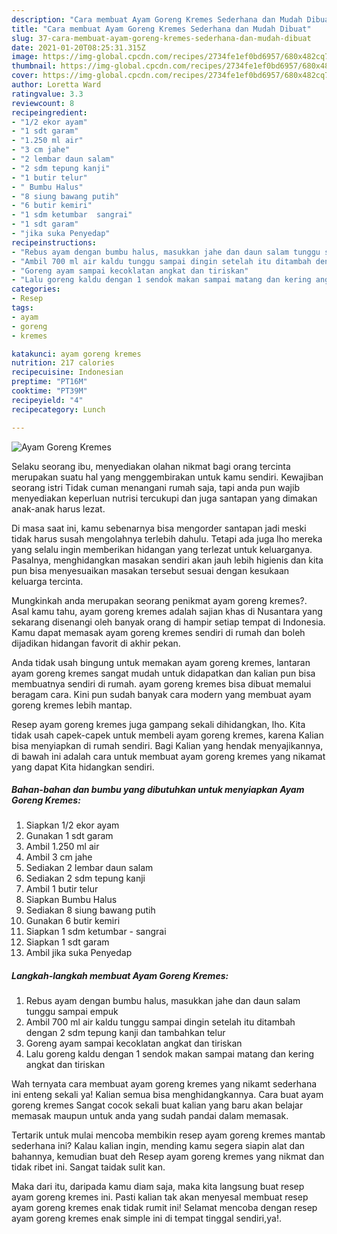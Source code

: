 ```yaml
---
description: "Cara membuat Ayam Goreng Kremes Sederhana dan Mudah Dibuat"
title: "Cara membuat Ayam Goreng Kremes Sederhana dan Mudah Dibuat"
slug: 37-cara-membuat-ayam-goreng-kremes-sederhana-dan-mudah-dibuat
date: 2021-01-20T08:25:31.315Z
image: https://img-global.cpcdn.com/recipes/2734fe1ef0bd6957/680x482cq70/ayam-goreng-kremes-foto-resep-utama.jpg
thumbnail: https://img-global.cpcdn.com/recipes/2734fe1ef0bd6957/680x482cq70/ayam-goreng-kremes-foto-resep-utama.jpg
cover: https://img-global.cpcdn.com/recipes/2734fe1ef0bd6957/680x482cq70/ayam-goreng-kremes-foto-resep-utama.jpg
author: Loretta Ward
ratingvalue: 3.3
reviewcount: 8
recipeingredient:
- "1/2 ekor ayam"
- "1 sdt garam"
- "1.250 ml air"
- "3 cm jahe"
- "2 lembar daun salam"
- "2 sdm tepung kanji"
- "1 butir telur"
- " Bumbu Halus"
- "8 siung bawang putih"
- "6 butir kemiri"
- "1 sdm ketumbar  sangrai"
- "1 sdt garam"
- "jika suka Penyedap"
recipeinstructions:
- "Rebus ayam dengan bumbu halus, masukkan jahe dan daun salam tunggu sampai empuk"
- "Ambil 700 ml air kaldu tunggu sampai dingin setelah itu ditambah dengan 2 sdm tepung kanji dan tambahkan telur"
- "Goreng ayam sampai kecoklatan angkat dan tiriskan"
- "Lalu goreng kaldu dengan 1 sendok makan sampai matang dan kering angkat dan tiriskan"
categories:
- Resep
tags:
- ayam
- goreng
- kremes

katakunci: ayam goreng kremes 
nutrition: 217 calories
recipecuisine: Indonesian
preptime: "PT16M"
cooktime: "PT39M"
recipeyield: "4"
recipecategory: Lunch

---
```



![Ayam Goreng Kremes](https://img-global.cpcdn.com/recipes/2734fe1ef0bd6957/680x482cq70/ayam-goreng-kremes-foto-resep-utama.jpg)

Selaku seorang ibu, menyediakan olahan nikmat bagi orang tercinta merupakan suatu hal yang menggembirakan untuk kamu sendiri. Kewajiban seorang istri Tidak cuman menangani rumah saja, tapi anda pun wajib menyediakan keperluan nutrisi tercukupi dan juga santapan yang dimakan anak-anak harus lezat.

Di masa  saat ini, kamu sebenarnya bisa mengorder santapan jadi meski tidak harus susah mengolahnya terlebih dahulu. Tetapi ada juga lho mereka yang selalu ingin memberikan hidangan yang terlezat untuk keluarganya. Pasalnya, menghidangkan masakan sendiri akan jauh lebih higienis dan kita pun bisa menyesuaikan masakan tersebut sesuai dengan kesukaan keluarga tercinta. 



Mungkinkah anda merupakan seorang penikmat ayam goreng kremes?. Asal kamu tahu, ayam goreng kremes adalah sajian khas di Nusantara yang sekarang disenangi oleh banyak orang di hampir setiap tempat di Indonesia. Kamu dapat memasak ayam goreng kremes sendiri di rumah dan boleh dijadikan hidangan favorit di akhir pekan.

Anda tidak usah bingung untuk memakan ayam goreng kremes, lantaran ayam goreng kremes sangat mudah untuk didapatkan dan kalian pun bisa membuatnya sendiri di rumah. ayam goreng kremes bisa dibuat memalui beragam cara. Kini pun sudah banyak cara modern yang membuat ayam goreng kremes lebih mantap.

Resep ayam goreng kremes juga gampang sekali dihidangkan, lho. Kita tidak usah capek-capek untuk membeli ayam goreng kremes, karena Kalian bisa menyiapkan di rumah sendiri. Bagi Kalian yang hendak menyajikannya, di bawah ini adalah cara untuk membuat ayam goreng kremes yang nikamat yang dapat Kita hidangkan sendiri.

<!--inarticleads1-->

##### Bahan-bahan dan bumbu yang dibutuhkan untuk menyiapkan Ayam Goreng Kremes:

1. Siapkan 1/2 ekor ayam
1. Gunakan 1 sdt garam
1. Ambil 1.250 ml air
1. Ambil 3 cm jahe
1. Sediakan 2 lembar daun salam
1. Sediakan 2 sdm tepung kanji
1. Ambil 1 butir telur
1. Siapkan  Bumbu Halus
1. Sediakan 8 siung bawang putih
1. Gunakan 6 butir kemiri
1. Siapkan 1 sdm ketumbar - sangrai
1. Siapkan 1 sdt garam
1. Ambil jika suka Penyedap




<!--inarticleads2-->

##### Langkah-langkah membuat Ayam Goreng Kremes:

1. Rebus ayam dengan bumbu halus, masukkan jahe dan daun salam tunggu sampai empuk
1. Ambil 700 ml air kaldu tunggu sampai dingin setelah itu ditambah dengan 2 sdm tepung kanji dan tambahkan telur
1. Goreng ayam sampai kecoklatan angkat dan tiriskan
1. Lalu goreng kaldu dengan 1 sendok makan sampai matang dan kering angkat dan tiriskan




Wah ternyata cara membuat ayam goreng kremes yang nikamt sederhana ini enteng sekali ya! Kalian semua bisa menghidangkannya. Cara buat ayam goreng kremes Sangat cocok sekali buat kalian yang baru akan belajar memasak maupun untuk anda yang sudah pandai dalam memasak.

Tertarik untuk mulai mencoba membikin resep ayam goreng kremes mantab sederhana ini? Kalau kalian ingin, mending kamu segera siapin alat dan bahannya, kemudian buat deh Resep ayam goreng kremes yang nikmat dan tidak ribet ini. Sangat taidak sulit kan. 

Maka dari itu, daripada kamu diam saja, maka kita langsung buat resep ayam goreng kremes ini. Pasti kalian tak akan menyesal membuat resep ayam goreng kremes enak tidak rumit ini! Selamat mencoba dengan resep ayam goreng kremes enak simple ini di tempat tinggal sendiri,ya!.

